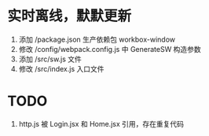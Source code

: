 # 实时离线，默默更新

1. 添加 /package.json 生产依赖包 workbox-window
2. 修改 /config/webpack.config.js 中 GenerateSW 构造参数
3. 添加 /src/sw.js 文件
4. 修改 /src/index.js 入口文件

# TODO

1. http.js 被 Login.jsx 和 Home.jsx 引用，存在重复代码
